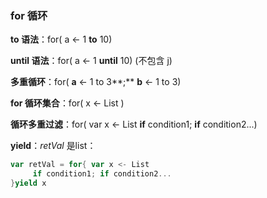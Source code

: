 ###  **for** 循环

**to 语法**：for( a <- 1 **to** 10)

**until 语法**：for( a <- 1 **until** 10) (不包含 j) 

**多重循环**：for( **a** <- 1 to 3**;**  **b** <- 1 to 3)

**for 循环集合**：for( x <- List )

**循环多重过滤**：for( var x <- List  **if** condition1; **if** condition2...)

**yield**：*retVal* 是list：

```scala
var retVal = for{ var x <- List
     if condition1; if condition2...
}yield x
```

















